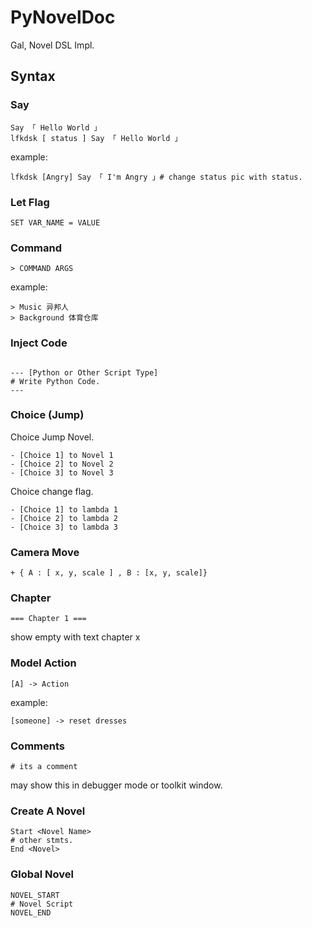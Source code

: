 # PyNovelDoc

Gal, Novel DSL Impl.

## Syntax

### Say

``` gal
Say 「 Hello World 」
lfkdsk [ status ] Say 「 Hello World 」
```

example:

```gal
lfkdsk [Angry] Say 「 I'm Angry 」# change status pic with status.
```

### Let Flag

``` gal
SET VAR_NAME = VALUE
```

### Command 

``` gal
> COMMAND ARGS
```

example:
```gal
> Music 异邦人
> Background 体育仓库
```

### Inject Code

```gal

--- [Python or Other Script Type]
# Write Python Code.
---

```

### Choice (Jump)

Choice Jump Novel.
```gal
- [Choice 1] to Novel 1
- [Choice 2] to Novel 2
- [Choice 3] to Novel 3
```

Choice change flag.

```gal
- [Choice 1] to lambda 1
- [Choice 2] to lambda 2
- [Choice 3] to lambda 3
```


### Camera Move

```gal
+ { A : [ x, y, scale ] , B : [x, y, scale]}
```

### Chapter 

```gal
=== Chapter 1 ===
```

show empty with text chapter x

### Model Action

```gal
[A] -> Action
```

example:

```gal
[someone] -> reset dresses
```

### Comments

```gal
# its a comment
```

may show this in debugger mode or toolkit window.

### Create A Novel

```gal
Start <Novel Name>
# other stmts. 
End <Novel>
```

### Global Novel

``` gal
NOVEL_START
# Novel Script
NOVEL_END
```
